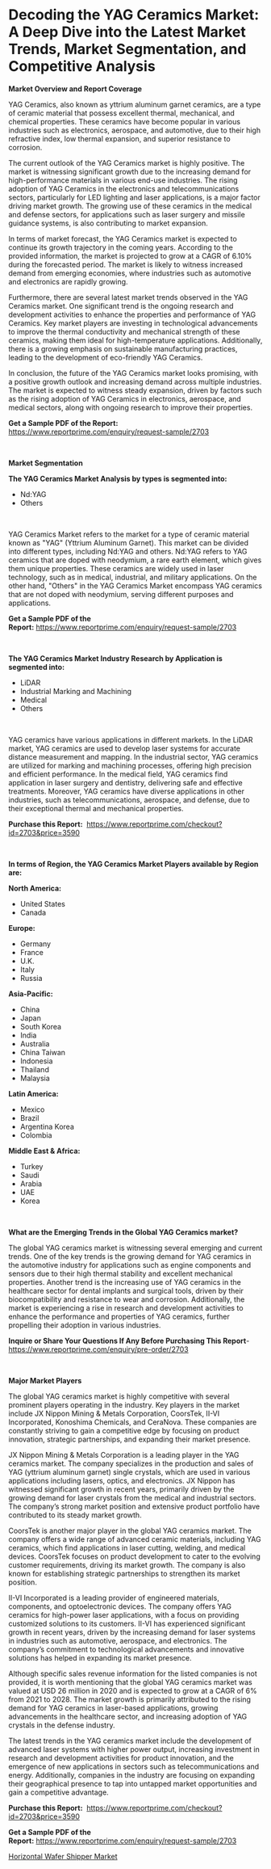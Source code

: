 <p><h1>Decoding the YAG Ceramics Market: A Deep Dive into the Latest Market Trends, Market Segmentation, and Competitive Analysis</h1></p><p><strong>Market Overview and Report Coverage</strong></p>
<p><p>YAG Ceramics, also known as yttrium aluminum garnet ceramics, are a type of ceramic material that possess excellent thermal, mechanical, and chemical properties. These ceramics have become popular in various industries such as electronics, aerospace, and automotive, due to their high refractive index, low thermal expansion, and superior resistance to corrosion.</p><p>The current outlook of the YAG Ceramics market is highly positive. The market is witnessing significant growth due to the increasing demand for high-performance materials in various end-use industries. The rising adoption of YAG Ceramics in the electronics and telecommunications sectors, particularly for LED lighting and laser applications, is a major factor driving market growth. The growing use of these ceramics in the medical and defense sectors, for applications such as laser surgery and missile guidance systems, is also contributing to market expansion.</p><p>In terms of market forecast, the YAG Ceramics market is expected to continue its growth trajectory in the coming years. According to the provided information, the market is projected to grow at a CAGR of 6.10% during the forecasted period. The market is likely to witness increased demand from emerging economies, where industries such as automotive and electronics are rapidly growing.</p><p>Furthermore, there are several latest market trends observed in the YAG Ceramics market. One significant trend is the ongoing research and development activities to enhance the properties and performance of YAG Ceramics. Key market players are investing in technological advancements to improve the thermal conductivity and mechanical strength of these ceramics, making them ideal for high-temperature applications. Additionally, there is a growing emphasis on sustainable manufacturing practices, leading to the development of eco-friendly YAG Ceramics.</p><p>In conclusion, the future of the YAG Ceramics market looks promising, with a positive growth outlook and increasing demand across multiple industries. The market is expected to witness steady expansion, driven by factors such as the rising adoption of YAG Ceramics in electronics, aerospace, and medical sectors, along with ongoing research to improve their properties.</p></p>
<p><strong>Get a Sample PDF of the Report:</strong> <a href="https://www.reportprime.com/enquiry/request-sample/2703">https://www.reportprime.com/enquiry/request-sample/2703</a></p>
<p>&nbsp;</p>
<p><strong>Market Segmentation</strong></p>
<p><strong>The YAG Ceramics Market Analysis by types is segmented into:</strong></p>
<p><ul><li>Nd:YAG</li><li>Others</li></ul></p>
<p>&nbsp;</p>
<p><p>YAG Ceramics Market refers to the market for a type of ceramic material known as "YAG" (Yttrium Aluminum Garnet). This market can be divided into different types, including Nd:YAG and others. Nd:YAG refers to YAG ceramics that are doped with neodymium, a rare earth element, which gives them unique properties. These ceramics are widely used in laser technology, such as in medical, industrial, and military applications. On the other hand, "Others" in the YAG Ceramics Market encompass YAG ceramics that are not doped with neodymium, serving different purposes and applications.</p></p>
<p><strong>Get a Sample PDF of the Report:</strong>&nbsp;<a href="https://www.reportprime.com/enquiry/request-sample/2703">https://www.reportprime.com/enquiry/request-sample/2703</a></p>
<p>&nbsp;</p>
<p><strong>The YAG Ceramics Market Industry Research by Application is segmented into:</strong></p>
<p><ul><li>LiDAR</li><li>Industrial Marking and Machining</li><li>Medical</li><li>Others</li></ul></p>
<p>&nbsp;</p>
<p><p>YAG ceramics have various applications in different markets. In the LiDAR market, YAG ceramics are used to develop laser systems for accurate distance measurement and mapping. In the industrial sector, YAG ceramics are utilized for marking and machining processes, offering high precision and efficient performance. In the medical field, YAG ceramics find application in laser surgery and dentistry, delivering safe and effective treatments. Moreover, YAG ceramics have diverse applications in other industries, such as telecommunications, aerospace, and defense, due to their exceptional thermal and mechanical properties.</p></p>
<p><strong>Purchase this Report:</strong>&nbsp; <a href="https://www.reportprime.com/checkout?id=2703&price=3590">https://www.reportprime.com/checkout?id=2703&price=3590</a></p>
<p>&nbsp;</p>
<p><strong>In terms of Region, the YAG Ceramics Market Players available by Region are:</strong></p>
<p>
    <p> <strong> North America: </strong>
        <ul>
            <li>United States</li>
            <li>Canada</li>
        </ul>
        </p> 
    <p> <strong> Europe: </strong>
        <ul>
            <li>Germany</li>
            <li>France</li>
            <li>U.K.</li>
            <li>Italy</li>
            <li>Russia</li>
        </ul>
        </p> 
    <p> <strong> Asia-Pacific: </strong>
        <ul>
            <li>China</li>
            <li>Japan</li>
            <li>South Korea</li>
            <li>India</li>
            <li>Australia</li>
            <li>China Taiwan</li>
            <li>Indonesia</li>
            <li>Thailand</li>
            <li>Malaysia</li>
        </ul>
        </p> 
    <p> <strong> Latin America: </strong>
        <ul>
            <li>Mexico</li>
            <li>Brazil</li>
            <li>Argentina Korea</li>
            <li>Colombia</li>
        </ul>
        </p> 
    <p> <strong> Middle East & Africa: </strong>
        <ul>
            <li>Turkey</li>
            <li>Saudi</li>
            <li>Arabia</li>
            <li>UAE</li>
            <li>Korea</li>
        </ul>
    </p>
    </p>
<p>&nbsp;</p>
<p><strong>What are the Emerging Trends in the Global YAG Ceramics market?</strong></p>
<p><p>The global YAG ceramics market is witnessing several emerging and current trends. One of the key trends is the growing demand for YAG ceramics in the automotive industry for applications such as engine components and sensors due to their high thermal stability and excellent mechanical properties. Another trend is the increasing use of YAG ceramics in the healthcare sector for dental implants and surgical tools, driven by their biocompatibility and resistance to wear and corrosion. Additionally, the market is experiencing a rise in research and development activities to enhance the performance and properties of YAG ceramics, further propelling their adoption in various industries.</p></p>
<p><strong>Inquire or Share Your Questions If Any Before Purchasing This Report</strong>- <a href="https://www.reportprime.com/enquiry/pre-order/2703">https://www.reportprime.com/enquiry/pre-order/2703</a></p>
<p>&nbsp;</p>
<p><strong>Major Market Players</strong></p>
<p><p>The global YAG ceramics market is highly competitive with several prominent players operating in the industry. Key players in the market include JX Nippon Mining & Metals Corporation, CoorsTek, II-VI Incorporated, Konoshima Chemicals, and CeraNova. These companies are constantly striving to gain a competitive edge by focusing on product innovation, strategic partnerships, and expanding their market presence.</p><p>JX Nippon Mining & Metals Corporation is a leading player in the YAG ceramics market. The company specializes in the production and sales of YAG (yttrium aluminum garnet) single crystals, which are used in various applications including lasers, optics, and electronics. JX Nippon has witnessed significant growth in recent years, primarily driven by the growing demand for laser crystals from the medical and industrial sectors. The company’s strong market position and extensive product portfolio have contributed to its steady market growth.</p><p>CoorsTek is another major player in the global YAG ceramics market. The company offers a wide range of advanced ceramic materials, including YAG ceramics, which find applications in laser cutting, welding, and medical devices. CoorsTek focuses on product development to cater to the evolving customer requirements, driving its market growth. The company is also known for establishing strategic partnerships to strengthen its market position.</p><p>II-VI Incorporated is a leading provider of engineered materials, components, and optoelectronic devices. The company offers YAG ceramics for high-power laser applications, with a focus on providing customized solutions to its customers. II-VI has experienced significant growth in recent years, driven by the increasing demand for laser systems in industries such as automotive, aerospace, and electronics. The company’s commitment to technological advancements and innovative solutions has helped in expanding its market presence.</p><p>Although specific sales revenue information for the listed companies is not provided, it is worth mentioning that the global YAG ceramics market was valued at USD 26 million in 2020 and is expected to grow at a CAGR of 6% from 2021 to 2028. The market growth is primarily attributed to the rising demand for YAG ceramics in laser-based applications, growing advancements in the healthcare sector, and increasing adoption of YAG crystals in the defense industry.</p><p>The latest trends in the YAG ceramics market include the development of advanced laser systems with higher power output, increasing investment in research and development activities for product innovation, and the emergence of new applications in sectors such as telecommunications and energy. Additionally, companies in the industry are focusing on expanding their geographical presence to tap into untapped market opportunities and gain a competitive advantage.</p></p>
<p><strong>Purchase this Report:</strong>&nbsp;&nbsp;<a href="https://www.reportprime.com/checkout?id=2703&price=3590">https://www.reportprime.com/checkout?id=2703&price=3590</a></p>
<p></p>
<p><strong>Get a Sample PDF of the Report:</strong>&nbsp;<a href="https://www.reportprime.com/enquiry/request-sample/2703">https://www.reportprime.com/enquiry/request-sample/2703</a></p>
<p><p><a href="https://github.com/wwwkeltoum/Market-Research-Report-List-1/blob/main/horizontal-wafer-shipper-market.md">Horizontal Wafer Shipper Market</a></p></p>